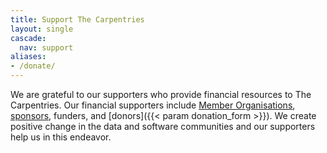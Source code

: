 ```yaml
---
title: Support The Carpentries
layout: single
cascade:
  nav: support
aliases:
- /donate/
---
```


We are grateful to our supporters who provide financial resources to The Carpentries. Our financial supporters include [Member Organisations](/support/membership/), [sponsors](/sponsorship/), funders, and [donors]({{< param donation_form >}}). We create positive change in the data and software communities and our supporters help us in this endeavor.